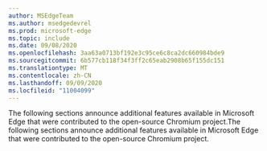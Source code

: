 ```yaml
---
author: MSEdgeTeam
ms.author: msedgedevrel
ms.prod: microsoft-edge
ms.topic: include
ms.date: 09/08/2020
ms.openlocfilehash: 3aa63a0713bf192e3c95ce6c8ca2dc660984bde9
ms.sourcegitcommit: 6b577cb118f34f3ff2c65eab2908b65f155dc151
ms.translationtype: MT
ms.contentlocale: zh-CN
ms.lasthandoff: 09/09/2020
ms.locfileid: "11004099"
---
```

<span data-ttu-id="b8dd9-101">The following sections announce additional features available in Microsoft Edge that were contributed to the open-source Chromium project.</span><span class="sxs-lookup"><span data-stu-id="b8dd9-101">The following sections announce additional features available in Microsoft Edge that were contributed to the open-source Chromium project.</span></span>  
